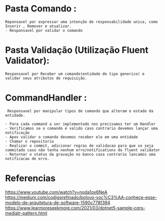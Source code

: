 ﻿# Pasta Comando :
	Reponsavel por expressar uma intenção de responsabilidade unica, como Inserir , Remover e atualizar.
	- Responsavel por validar o comando

# Pasta Validação (Utilização Fluent Validator):
	Responsavel por Receber um comando(entidade de tipo generico) e validar seus atributos de requisição.

# CommandHandler :
	
	 Responsavel por manipular tipos de comando que alteram o estado da entidade.

	- Para cada command a ser implementado nos precisamos ter um Handler
	- Verificamos se o comando é valido caso contrario devemos lançar uma notificação
	- Apos validar o comando devemos receber ele em uma entidade
	- Chamar o repositorio
	- Realizar o commit, adicionar regras de validacao para que so seja commitado caso não tenha nenhum erro/notifications do fluent validator
	- Retornar o status da gravação no banco caso contrario lancamos uma notificacao de erro.

# Referencias
   https://www.youtube.com/watch?v=noda1ox6NeA
   https://medium.com/codigorefinado/bolovo-voc%C3%AA-conhece-esse-modelo-de-arquitetura-de-software-1590c778f394
   https://www.learmoreseekmore.com/2021/03/dotnet5-sample-cqrs-mediatr-pattern.html
